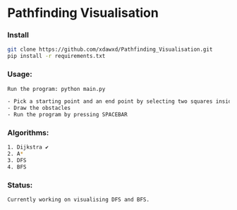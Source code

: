 # Pathfinding Visualisation

### Install

```bash
git clone https://github.com/xdawxd/Pathfinding_Visualisation.git
pip install -r requirements.txt
```

### Usage:

```bash
Run the program: python main.py

- Pick a starting point and an end point by selecting two squares inside the grid
- Draw the obstacles
- Run the program by pressing SPACEBAR
```

### Algorithms:

```bash
1. Dijkstra ✔️
2. A*
3. DFS
4. BFS
```

### Status:

```bash
Currently working on visualising DFS and BFS.
```
